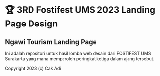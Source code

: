 # 🏆 3RD Fostifest UMS 2023 Landing Page Design
## Ngawi Tourism Landing Page
Ini adalah repositori untuk hasil lomba web desain dari FOSTIFEST UMS Surakarta yang mana memperoleh peringkat ketiga dalam ajang tersebut.

Copyright 2023 (c) Cak Adi

